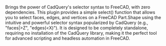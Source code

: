Brings the power of CadQuery's selector syntax to FreeCAD, with zero dependencies.
This plugin provides a simple select() function that allows you to select faces, edges, and vertices on a FreeCAD Part.Shape using the intuitive and powerful selector syntax popularized by CadQuery (e.g., "faces|>Z", "edges(<X)").
It is designed to be completely standalone, requiring no installation of the CadQuery library, making it the perfect tool for advanced scripting and headless automation in FreeCAD.
